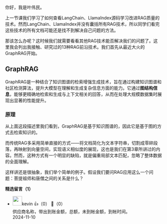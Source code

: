 你好，我是叶伟民。

上一节课我们学习了如何查看LangChain、LlamaIndex源码学习改进RAG质量的技术。然而LangChain、LlamaIndex并没有囊括所有RAG技术，所以同学们看完这些技术的所有文档可能还是找不到解决自己问题的方法。

那该怎么办呢？这时候我们就需要看看其他RAG技术能否解决我们的问题了。这里我会列出我接触、研究过的13种RAG前沿技术。我们首先从最近大火的GraphRAG开始。

## GraphRAG

GraphRAG是一种结合了知识图谱的检索增强生成技术，旨在通过构建知识图谱和社区检测算法，提升大模型在理解和生成复杂信息方面的能力。它通过**图结构信息**，能够更精确地检索和生成与上下文相关的回答，从而在处理大规模数据集时展现出显著的性能提升。

### 原理

从上面这段描述里我们看到，GraphRAG是基于知识图谱的，因此它是基于图的方式去检索知识的。

而传统RAG多采用简单直接的方式——将文档简化为文本字符串，切割成零碎段落，再映射到向量空间，实现语义相似度的展现，这也是我们在第3章所讲过的内容。然而，这种方式有一个明显的缺陷，就是偏重局部文本匹配，忽略了整体数据的全面理解。

这样讲还是很抽象，我们举个简单的例子。假设我们要问RAG应用这么一个问题：菩提祖师和唐僧之间的关系是什么？
<div><strong>精选留言（1）</strong></div><ul>
<li><img src="https://static001.geekbang.org/account/avatar/00/3b/d0/e5/0a3ee17c.jpg" width="30px"><span>kevin</span> 👍（0） 💬（0）<div>供应商名称，带出到账金额，总额，未到帐金额，到帐时间。</div>2024-11-10</li><br/>
</ul>
